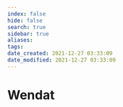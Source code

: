 ```yaml
---
index: false
hide: false
search: true
sidebar: true
aliases:
tags:
date_created: 2021-12-27 03:33:09
date_modified: 2021-12-27 03:33:09
---
```


# Wendat
